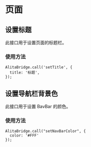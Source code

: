 # 页面

## 设置标题

此接口用于设置页面的标题栏。

### 使用方法

```
AlitaBridge.call('setTitle', {
  title: '标题',
});
```

## 设置导航栏背景色

此接口用于设置 BavBar 的颜色。

### 使用方法

```
AlitaBridge.call("setNavBarColor", {
  color: '#FFF'
});
```